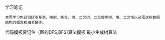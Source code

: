 学习笔记




    本周学习内容包括哈希表、映射、集合、树、二叉树、二叉搜索树、堆、二叉堆以及图这些数据结构的概念和相关操作。




代码模板要记住（图的DFS,BFS)算法模板
最小生成树算法

